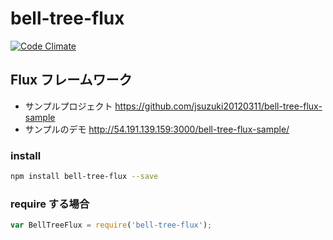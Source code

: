 # bell-tree-flux

[![Code Climate](https://codeclimate.com/github/jsuzuki20120311/bell-tree-flux/badges/gpa.svg)](https://codeclimate.com/github/jsuzuki20120311/bell-tree-flux)

## Flux フレームワーク

* サンプルプロジェクト https://github.com/jsuzuki20120311/bell-tree-flux-sample
* サンプルのデモ http://54.191.139.159:3000/bell-tree-flux-sample/

### install
```sh
npm install bell-tree-flux --save
```

### require する場合
```javascript
var BellTreeFlux = require('bell-tree-flux');
```
